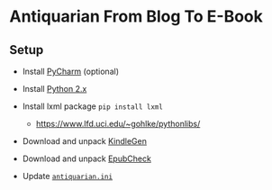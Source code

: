 # Antiquarian From Blog To E-Book

## Setup

* Install [PyCharm](https://www.jetbrains.com/pycharm/download/) (optional) 

* Install [Python 2.x](https://www.python.org/downloads/)

* Install lxml package `pip install lxml`
  * https://www.lfd.uci.edu/~gohlke/pythonlibs/

* Download and unpack [KindleGen](https://www.amazon.com/gp/feature.html?docId=1000765211)

* Download and unpack [EpubCheck](https://github.com/IDPF/epubcheck/releases)

* Update [`antiquarian.ini`](antiquarian.ini)

